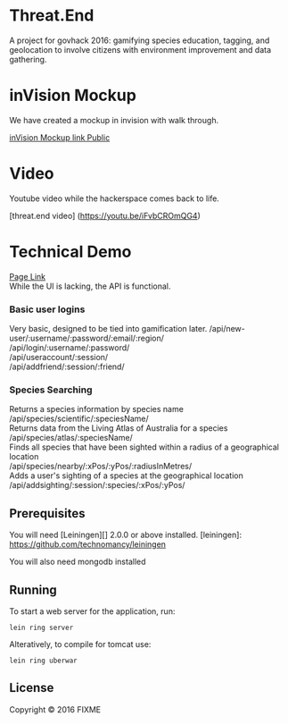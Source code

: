 # Threat.End

A project for govhack 2016: gamifying species education, tagging, and geolocation to involve citizens with environment improvement and data gathering.

# inVision Mockup
We have created a mockup in invision with walk through.

[inVision Mockup link Public](https://invis.io/WP84LBL32)

# Video
Youtube video while the hackerspace comes back to life.

[threat.end video] (https://youtu.be/iFvbCROmQG4)

# Technical Demo
[Page Link](http://45.55.87.246/threatend/index)  
While the UI is lacking, the API is functional.

### Basic user logins

Very basic, designed to be tied into gamification later.
/api/new-user/:username/:password/:email/:region/  
/api/login/:username/:password/  
/api/useraccount/:session/  
/api/addfriend/:session/:friend/  

### Species Searching

Returns a species information by species name  
/api/species/scientific/:speciesName/  
Returns data from the Living Atlas of Australia for a species  
/api/species/atlas/:speciesName/  
Finds all species that have been sighted within a radius of a geographical location  
/api/species/nearby/:xPos/:yPos/:radiusInMetres/  
Adds a user's sighting of a species at the geographical location  
/api/addsighting/:session/:species/:xPos/:yPos/  

## Prerequisites

You will need [Leiningen][] 2.0.0 or above installed.
[leiningen]: https://github.com/technomancy/leiningen

You will also need mongodb installed

## Running

To start a web server for the application, run:

    lein ring server
    
Alteratively, to compile for tomcat use:

    lein ring uberwar

## License

Copyright © 2016 FIXME
